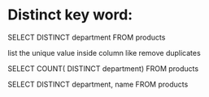 # Distinct key word:

SELECT DISTINCT department
FROM products

list the unique value inside column
like remove duplicates


SELECT COUNT( DISTINCT department)
FROM products



SELECT DISTINCT department, name
FROM products